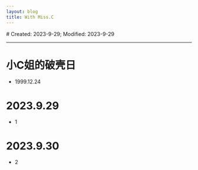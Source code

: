 ```yaml
---
layout: blog
title: With Miss.C
---
```

<span class="hidden-text"># Created: 2023-9-29; Modified: 2023-9-29</span>

---

# 小C姐的破壳日
- 1999.12.24

# 2023.9.29
- 1

# 2023.9.30
- 2